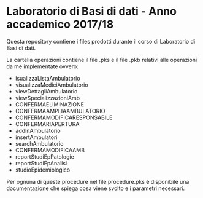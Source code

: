 # Laboratorio di Basi di dati - Anno accademico 2017/18

Questa repository contiene i files prodotti durante il corso di Laboratorio di Basi di dati.

La cartella operazioni contiene il file .pks e il file .pkb relativi alle operazioni da me implementate ovvero:

  - isualizzaListaAmbulatorio
  - visualizzaMediciAmbulatorio
  - viewDettagliAmbulatorio
  - viewSpecializzazioniAmb
  - CONFERMAELIMINAZIONE
  - CONFERMAAMPLIAAMBULATORIO
  - CONFERMAMODIFICARESPONSABILE
  - CONFERMARIAPERTURA
  - addInAmbulatorio
  - insertAmbulatori
  - searchAmbulatorio 
  - CONFERMAMODIFICAAMB 
  - reportStudiEpPatologie
  - reportStudiEpAnalisi
  - studioEpidemiologico
  
Per ognuna di queste procedure nel file procedure.pks è disponibile una documentazione che spiega cosa viene svolto e i parametri necessari.

